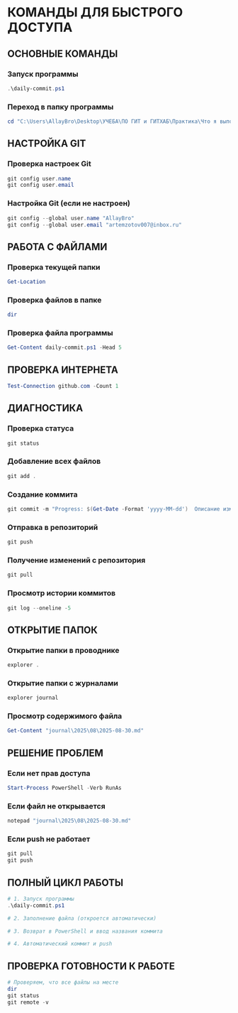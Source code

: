 ﻿#  КОМАНДЫ ДЛЯ БЫСТРОГО ДОСТУПА

##  ОСНОВНЫЕ КОМАНДЫ

### Запуск программы

```powershell
.\daily-commit.ps1
```

### Переход в папку программы

```powershell
cd "C:\Users\AllayBro\Desktop\УЧЕБА\ПО ГИТ и ГИТХАБ\Практика\Что я выполнил сегодня"
```

##  НАСТРОЙКА GIT

### Проверка настроек Git

```powershell
git config user.name
git config user.email
```

### Настройка Git (если не настроен)

```powershell
git config --global user.name "AllayBro"
git config --global user.email "artemzotov007@inbox.ru"
```

##  РАБОТА С ФАЙЛАМИ

### Проверка текущей папки

```powershell
Get-Location
```

### Проверка файлов в папке

```powershell
dir
```

### Проверка файла программы

```powershell
Get-Content daily-commit.ps1 -Head 5
```

##  ПРОВЕРКА ИНТЕРНЕТА

```powershell
Test-Connection github.com -Count 1
```

##  ДИАГНОСТИКА

### Проверка статуса

```powershell
git status
```

### Добавление всех файлов

```powershell
git add .
```

### Создание коммита

```powershell
git commit -m "Progress: $(Get-Date -Format 'yyyy-MM-dd')  Описание изменений"
```

### Отправка в репозиторий

```powershell
git push
```

### Получение изменений с репозитория

```powershell
git pull
```

### Просмотр истории коммитов

```powershell
git log --oneline -5
```

##  ОТКРЫТИЕ ПАПОК

### Открытие папки в проводнике

```powershell
explorer .
```

### Открытие папки с журналами

```powershell
explorer journal
```

### Просмотр содержимого файла

```powershell
Get-Content "journal\2025\08\2025-08-30.md"
```

##  РЕШЕНИЕ ПРОБЛЕМ

### Если нет прав доступа

```powershell
Start-Process PowerShell -Verb RunAs
```

### Если файл не открывается

```powershell
notepad "journal\2025\08\2025-08-30.md"
```

### Если push не работает

```powershell
git pull
git push
```

##  ПОЛНЫЙ ЦИКЛ РАБОТЫ

```powershell
# 1. Запуск программы
.\daily-commit.ps1

# 2. Заполнение файла (откроется автоматически)

# 3. Возврат в PowerShell и ввод названия коммита

# 4. Автоматический коммит и push
```

##  ПРОВЕРКА ГОТОВНОСТИ К РАБОТЕ

```powershell
# Проверяем, что все файлы на месте
dir
git status
git remote -v
```
